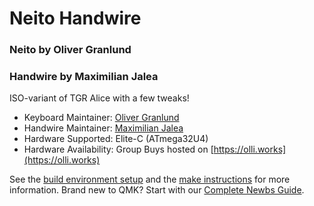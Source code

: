 # Neito Handwire
### Neito by Oliver Granlund
### Handwire by Maximilian Jalea

ISO-variant of TGR Alice with a few tweaks!

* Keyboard Maintainer: [Oliver Granlund](https://github.com/OlliGranlund)
* Handwire Maintainer: [Maximilian Jalea](https://github.com/imntl)
* Hardware Supported: Elite-C (ATmega32U4)
* Hardware Availability: Group Buys hosted on [https://olli.works](https://olli.works)

See the [build environment setup](https://docs.qmk.fm/#/getting_started_build_tools) and the [make instructions](https://docs.qmk.fm/#/getting_started_make_guide) for more information. Brand new to QMK? Start with our [Complete Newbs Guide](https://docs.qmk.fm/#/newbs).
